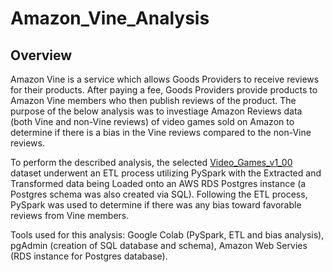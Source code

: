 # Amazon_Vine_Analysis

## Overview
Amazon Vine is a service which allows Goods Providers to receive reviews for their products. After paying a fee, Goods Providers provide products to Amazon Vine members who then publish reviews of the product. The purpose of the below analysis was to investiage Amazon Reviews data (both Vine and non-Vine reviews) of video games sold on Amazon to determine if there is a bias in the Vine reviews compared to the non-Vine reviews. 

To perform the described analysis, the selected [Video_Games_v1_00](https://s3.amazonaws.com/amazon-reviews-pds/tsv/index.txt) dataset underwent an ETL process utilizing PySpark with the Extracted and Transformed data being Loaded onto an AWS RDS Postgres instance (a Postgres schema was also created via SQL). Following the ETL process, PySpark was used to determine if there was any bias toward favorable reviews from Vine members.

Tools used for this analysis: Google Colab (PySpark, ETL and bias analysis), pgAdmin (creation of SQL database and schema), Amazon Web Servies (RDS instance for Postgres database).
